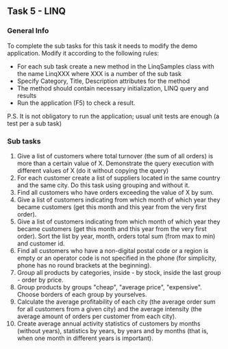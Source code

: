 ## Task 5 - LINQ

### General Info

To complete the sub tasks for this task it needs to modify the demo application. Modify it according to the following rules:
+ For each sub task create a new method in the LinqSamples class with the name LinqXXX where XXX is a number of the sub task
+ Specify Category, Title, Description attributes for the method
+ The method should contain necessary initialization, LINQ query and results
+ Run the application (F5) to check a result.

P.S. It is not obligatory to run the application; usual unit tests are enough (a test per a sub task)

### Sub tasks
1. Give a list of customers where total turnover (the sum of all orders) is more than a certain value of X. Demonstrate the query execution with different values of X (do it without copying the query)
2. For each customer create a list of suppliers located in the same country and the same city. Do this task using grouping and without it.
3. Find all customers who have orders exceeding the value of X by sum.
4. Give a list of customers indicating from which month of which year they became customers (get this month and this year from the very first order).
5. Give a list of customers indicating from which month of which year they became customers (get this month and this year from the very first order). Sort the list by year, month, orders total sum (from max to min) and customer id.
6. Find all customers who have a non-digital postal code or a region is empty or an operator code is not specified in the phone (for simplicity, phone has no round brackets at the beginning).
7. Group all products by categories, inside - by stock, inside the last group - order by price.
8. Group products by groups "cheap", "average price", "expensive". Choose borders of each group by yourselves.
9. Calculate the average profitability of each city (the average order sum for all customers from a given city) and the average intensity (the average amount of orders per customer from each city).
10. Create average annual activity statistics of customers by months (without years), statistics by years, by years and by months (that is, when one month in different years is important).
